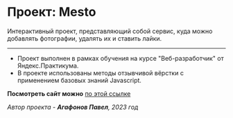 # Проект: Mesto

Интерактивный проект, представляющий собой сервис, куда можно добавлять фотографии, удалять их и ставить лайки.
____________________
* Проект выполнен в рамках обучения на курсе "Веб-разработчик" от Яндекс.Практикума.
* В проекте использованы методы отзывчивой вёрстки с применением базовых знаний Javascript.

**Посмотреть сайт можно** [по этой ссылке](https://damn3333.github.io/mesto/)

*Автор проекта - **Агафонов Павел**, 2023 год*
